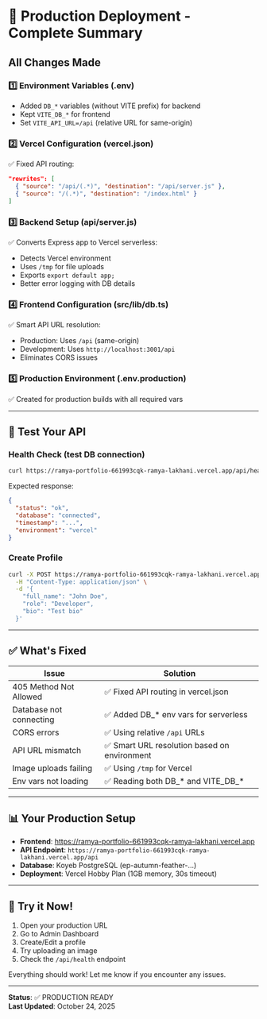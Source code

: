 # 🎯 Production Deployment - Complete Summary

## All Changes Made

### 1️⃣ Environment Variables (.env)
- Added `DB_*` variables (without VITE prefix) for backend
- Kept `VITE_DB_*` for frontend
- Set `VITE_API_URL=/api` (relative URL for same-origin)

### 2️⃣ Vercel Configuration (vercel.json)
✅ Fixed API routing:
```json
"rewrites": [
  { "source": "/api/(.*)", "destination": "/api/server.js" },
  { "source": "/(.*)", "destination": "/index.html" }
]
```

### 3️⃣ Backend Setup (api/server.js)
✅ Converts Express app to Vercel serverless:
- Detects Vercel environment
- Uses `/tmp` for file uploads
- Exports `export default app;`
- Better error logging with DB details

### 4️⃣ Frontend Configuration (src/lib/db.ts)
✅ Smart API URL resolution:
- Production: Uses `/api` (same-origin)
- Development: Uses `http://localhost:3001/api`
- Eliminates CORS issues

### 5️⃣ Production Environment (.env.production)
✅ Created for production builds with all required vars

---

## 🧪 Test Your API

### Health Check (test DB connection)
```bash
curl https://ramya-portfolio-661993cqk-ramya-lakhani.vercel.app/api/health
```

Expected response:
```json
{
  "status": "ok",
  "database": "connected",
  "timestamp": "...",
  "environment": "vercel"
}
```

### Create Profile
```bash
curl -X POST https://ramya-portfolio-661993cqk-ramya-lakhani.vercel.app/api/profiles \
  -H "Content-Type: application/json" \
  -d '{
    "full_name": "John Doe",
    "role": "Developer",
    "bio": "Test bio"
  }'
```

---

## ✅ What's Fixed

| Issue | Solution |
|-------|----------|
| 405 Method Not Allowed | ✅ Fixed API routing in vercel.json |
| Database not connecting | ✅ Added DB_* env vars for serverless |
| CORS errors | ✅ Using relative `/api` URLs |
| API URL mismatch | ✅ Smart URL resolution based on environment |
| Image uploads failing | ✅ Using `/tmp` for Vercel |
| Env vars not loading | ✅ Reading both DB_* and VITE_DB_* |

---

## 📊 Your Production Setup

- **Frontend**: https://ramya-portfolio-661993cqk-ramya-lakhani.vercel.app
- **API Endpoint**: `https://ramya-portfolio-661993cqk-ramya-lakhani.vercel.app/api`
- **Database**: Koyeb PostgreSQL (ep-autumn-feather-...)
- **Deployment**: Vercel Hobby Plan (1GB memory, 30s timeout)

---

## 🚀 Try it Now!

1. Open your production URL
2. Go to Admin Dashboard
3. Create/Edit a profile
4. Try uploading an image
5. Check the `/api/health` endpoint

Everything should work! Let me know if you encounter any issues.

---

**Status**: ✅ PRODUCTION READY  
**Last Updated**: October 24, 2025
